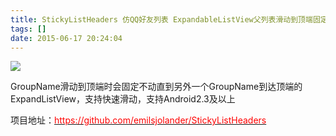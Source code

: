 ```yaml
---
title: StickyListHeaders 仿QQ好友列表 ExpandableListView父列表滑动到顶端固定不动
tags: []
date: 2015-06-17 20:24:04
---
```


![](https://raw.githubusercontent.com/emilsjolander/StickyListHeaders/master/demo.gif)

GroupName滑动到顶端时会固定不动直到另外一个GroupName到达顶端的ExpandListView，支持快速滑动，支持Android2.3及以上

项目地址：[<span style="color: rgb(255, 0, 0);">https://github.com/emilsjolander/StickyListHeaders</span>](https://github.com/emilsjolander/StickyListHeaders)